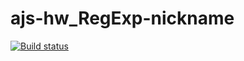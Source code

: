 # ajs-hw_RegExp-nickname
[![Build status](https://ci.appveyor.com/api/projects/status/iylpnlt13j5s8fvh?svg=true)](https://ci.appveyor.com/project/AnnVasilyeva/ajs-hw-regexp-nickname)